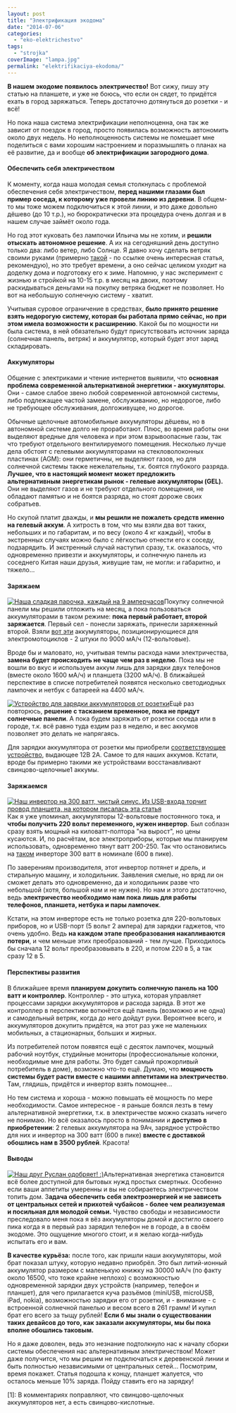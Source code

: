 ```yaml
---
layout: post
title: "Электрификация экодома"
date: "2014-07-06"
categories: 
  - "eko-elektrichestvo"
tags: 
  - "strojka"
coverImage: "lampa.jpg"
permalink: "elektrifikaciya-ekodoma/"
---
```


**В нашем экодоме появилось электричество!** Вот сижу, пишу эту статью на планшете, и уже не боюсь, что если он сядет, то придётся ехать в город заряжаться. Теперь достаточно дотянуться до розетки - и всё!

Но пока наша система электрификации неполноценна, она так же зависит от поездок в город, просто появилась возможность автономить около двух недель. Но неполноценность системы не помешает мне поделиться с вами хорошим настроением и поразмышлять о планах на её развитие, да и вообще **об электрификации загородного дома**.

#### Обеспечить себя электричеством

К моменту, когда наша молодая семья столкнулась с проблемой обеспечения себя электричеством, **перед нашими глазами был пример соседа, к которому уже провели линию из деревни**. В общем-то мы тоже можем подключиться к этой линии, и это даже довольно дёшево (до 10 т.р.), но бюрократически эта процедура очень долгая и в нашем случае займёт около года.

Но год этот куковать без лампочки Ильича мы не хотим, и **решили отыскать автономное решение**. А их на сегодняшний день доступно только два: либо ветер, либо Солнце. Я давно хочу сделать ветряк своими руками (примерно [такой](http://www.mirodolie.ru/node/2372 "Самодельный вертикальный ветряк") - по ссылке очень интересная статья, рекомендую), но это требует времени, а оно сейчас целиком уходит на доделку дома и подготовку его к зиме. Напомню, у нас эксперимент с жизнью и стройкой на 10-15 т.р. в месяц на двоих, поэтому раскидываться деньгами на покупку ветряка бюджет не позволяет. Но вот на небольшую солнечную систему - хватит.

Учитывая суровое ограничение в средствах, **было принято решение взять недорогую систему, которая бы работала прямо сейчас, но при этом имела возможности к расширению**. Какой бы по мощности ни была система, в ней обязательно будут присутствовать источник заряда (солнечная панель, ветряк) и аккумулятор, который будет этот заряд складировать.

#### Аккумуляторы

Общение с электриками и чтение интернетов выявили, что **основная проблема современной альтернативной энергетики - аккумуляторы**. Они - самое слабое звено любой современной автономной системы, либо подлежащее частой замене, обслуживанию, но недорогое, либо не требующее обслуживания, долгоживущее, но дорогое.

Обычные щелочные автомобильные аккумуляторы дёшевы, но в автономной системе долго не проработают. Плюс, во время работы они выделяют вредные для человека и при этом взрывоопасные газы, так что требуют отдельного вентилируемого помещения. Несколько лучше дела обстоят с гелевыми аккумуляторами на стекловолоконных пластинах (AGM): они герметичны, не выделяют газов, но для солнечной системы также нежелательны, т.к. боятся глубокого разряда. **Лучшее, что в настоящий момент может предложить альтернативным энергетикам рынок - гелевые аккумуляторы (GEL).** Они не выделяют газов и не требуют отдельного помещения, не обладают памятью и не боятся разряда, но стоят дороже своих собратьев.

Но скупой платит дважды, и **мы решили не пожалеть средств именно на гелевый аккум**. А хитрость в том, что мы взяли два вот таких, небольших и по габаритам, и по весу (около 4 кг каждый), чтобы в экстренных случаях можно было с лёгкостью отнести его к соседу, подзарядить. И экстренный случай наступил сразу, т.к. оказалось, что одновременно привезти и аккумуляторы, и солнечную панель из соседнего Китая наши друзья, живущие там, не могли: и габаритно, и тяжело...

#### Заряжаем

[![Наша сладкая парочка, каждый на 9 амперчасов](images/030714-1357002-240x180.jpg)](/wp-content/uploads/030714-1357002.jpg)Покупку солнечной панели мы решили отложить на месяц, а пока пользоваться аккумуляторами в таком режиме: **пока первый работает, второй заряжается**. Первый сел - понесли заряжать, принесли заряженный второй. Взяли [вот эти](http://item.taobao.com/item.htm?spm=2013.1.0.0.D3n2HV&id=17048389779&scm=1007.10115.744.0&pvid=196547b5-e5c4-46d9-983b-cc197834a961) аккумуляторы, позиционирующиеся для электромотоциклов - 2 штуки по 9000 мА/ч (12-вольтовые).

Вроде бы и маловато, но, учитывая темпы расхода нами электричества, **замена будет происходить не чаще чем раз в неделю**. Пока мы не вошли во вкус и используем аккум лишь для зарядки двух телефонов (вместе около 1600 мА/ч) и планшета (3200 мА/ч). В ближайшей перспективе в списке потребителей появятся несколько светодиодных лампочек и нетбук с батареей на 4400 мА/ч.

[![Устройство для зарядки аккумуляторов от розетки](images/030714-1358-240x180.jpg)](/wp-content/uploads/030714-1358.jpg)Ещё раз повторюсь, **решение с тасканием временное, пока не придут солнечные панели**. А пока будем заряжать от розетки соседа или в городе, т.к. всё равно туда ездим раз в неделю, и вес аккумов позволяет это делать не напрягаясь.

Для зарядки аккумулятора от розетки мы приобрели [соответствующее устройство](http://item.taobao.com/item.htm?spm=a1z10.1.w1028-1680798748.2.KyTKvi&id=18605699086), выдающее 12В 2А. Самое то для наших аккумов. Кстати, вроде бы примерно такими же устройствами восстанавливают свинцово-щелочные1 аккумы.

#### Заряжаемся

[![Наш инвертор на 300 ватт, чистый синус. Из USB-входа торчит провод планшета, на котором писалась эта статья](images/030714-1357004-240x180.jpg)](/wp-content/uploads/030714-1357004.jpg)Как я уже упоминал, аккумуляторы 12-вольтовые постоянного тока, и **чтобы получить 220 вольт переменного, нужен инвертор**. Был соблазн сразу взять мощный на киловатт-полтора "на вырост", но цены кусаются. И, по расчётам, все электроприборы, которые мы планируем использовать, одновременно тянут ватт 200-250. Так что остановились на [таком](detail.tmall.com/item.htm?spm=a230r.1.14.46.3CC4ca&id=18508229283) инверторе 300 ватт в номинале (600 в пике).

По заверениям производителя, этот инвертор потянет и дрель, и стиральную машину, и холодильник. Заявления смелые, но вряд ли он сможет делать это одновременно, да и холодильник разве что небольшой (хотя, большой нам и не нужен). Но нам и этого достаточно, ведь **электричество необходимо нам пока лишь для работы телефонов, планшета, нетбука и пары лампочек**.

Кстати, на этом инверторе есть не только розетка для 220-вольтовых приборов, но и USB-порт (5 вольт 2 ампера) для зарядки гаджетов, что очень удобно. Ведь **на каждом этапе преобразования накапливаются потери**, и чем меньше этих преобразований - тем лучше. Приходилось бы сначала 12 вольт преобразовывать в 220, и потом 220 в 5, а так сразу 12 в 5.

#### Перспективы развития

В ближайшее время **планируем докупить солнечную панель на 100 ватт и контроллер**. Контроллер - это штука, которая управляет процессами зарядки аккумуляторов и расхода заряда. В этот же контроллер в перспективе воткнётся ещё панель (возможно и не одна) и самодельный ветряк, когда до него дойдут руки. Вероятнее всего, и аккумуляторов докупить придётся, на этот раз уже не маленьких мобильных, а стационарных, больших и жирных.

Из потребителей потом появятся ещё с десяток лампочек, мощный рабочий ноутбук, студийные мониторы (профессиональные колонки, необходимые мне для работы. Это будет самый прожорливый потребитель в доме), возможно что-то ещё. Думаю, что **мощность системы будет расти вместе с нашими аппетитами на электричество**. Там, глядишь, придётся и инвертор взять помощнее...

Но тем система и хороша - можно повышать её мощность по мере необходимости. Самое интересное - я раньше боялся лезть в тему альтернативной энергетики, т.к. в электричестве можно сказать ничего не понимаю. Но всё оказалось просто в понимании и **доступно в приобретении**: 2 гелевых аккумулятора на 9Ач, зарядное устройство для них и инвертор на 300 ватт (600 в пике) **вместе с доставкой обошлись нам в 3500 рублей**. Красота!

#### Выводы

[![Наш друг Руслан одобряет! :)](images/заработало-134x180.jpg)](/wp-content/uploads/заработало.jpg)Альтернативная энергетика становится всё более доступной для бытовых нужд простых смертных. Особенно если ваши аппетиты умеренны и вы не собираетесь электричеством топить дом. З**адача обеспечить себя электроэнергией и не зависеть от центральных сетей и прихотей чубайсов - более чем реализуемая и посильная для молодой семьи.** Чувство свободы и независимости преследовало меня пока я вёз аккумуляторы домой и достигло своего пика когда я в первый раз зарядил телефон не в городе, а в своём экодоме. Это ощущение многого стоит, и я желаю когда-нибудь испытать его и вам.

**В качестве курьёза:** после того, как пришли наши аккумуляторы, мой брат показал штуку, которую недавно приобрёл. Это был литий-ионный аккумулятор размером с маленькую книжку на 30000 мА/ч (по факту около 16500, что тоже крайне неплохо) с возможностью одновременной зарядки двух устройств (например, телефон и планшет), для чего прилагается куча разъёмов (miniUSB, microUSB, iPad, nokia), возможностью зарядки его от розетки, и - внимание - с встроенной солнечной панелью и весом всего в 261 грамм! И купил брат его всего за тыщу рублей! **Если б мы знали о существовании таких девайсов до того, как заказали аккумуляторы, мы бы пока вполне обошлись таковым.**

Но я даже доволен, ведь это незнание подтолкнуло нас к началу сборки системы обеспечения нас альтернативным электричеством! Может даже получится, что мы решим не подключаться к деревенской линии и быть полностью независимыми от центральных сетей... Посмотрим, время покажет. Статья подошла к концу, планшет жалуется, что осталось меньше 10% заряда. Пойду ставить его на зарядку!

\[1\]: В комментариях поправляют, что свинцово-щелочных аккумуляторов нет, а есть свинцово-кислотные.
